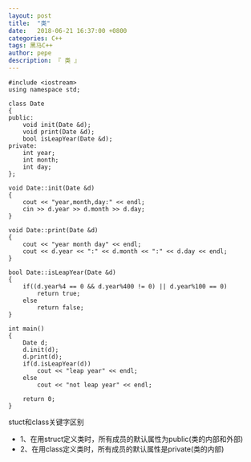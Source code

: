 ```yaml
---
layout: post
title:  "类"
date:   2018-06-21 16:37:00 +0800
categories: C++
tags: 黑马C++
author: pepe
description: 『 类 』
---
```


```
#include <iostream>
using namespace std;

class Date
{
public:
    void init(Date &d);
    void print(Date &d);
    bool isLeapYear(Date &d);
private:
    int year;
    int month;
    int day;
};

void Date::init(Date &d)
{
    cout << "year,month,day:" << endl;
    cin >> d.year >> d.month >> d.day;
}

void Date::print(Date &d)
{
    cout << "year month day" << endl;
    cout << d.year << ":" << d.month << ":" << d.day << endl;
}

bool Date::isLeapYear(Date &d)
{
    if((d.year%4 == 0 && d.year%400 != 0) || d.year%100 == 0)
        return true;
    else
        return false;
}

int main()
{
    Date d;
    d.init(d);
    d.print(d);
    if(d.isLeapYear(d))
        cout << "leap year" << endl;
    else 
        cout << "not leap year" << endl;
    
    return 0;
}
```

stuct和class关键字区别

* 1、在用struct定义类时，所有成员的默认属性为public(类的内部和外部)
* 2、在用class定义类时，所有成员的默认属性是private(类的内部)







    
    
    
    
    


    
    
    
    
    
    
    
    
    
    
    
    
    
    
    
    
    
    
    
    
    
    
    
    
    
    
    
    
    
    
    
    
    
    
    
    
    
    
    
    
    
    
    
    
    
    
    
    
    
    
    
    
    
    
    
    
    
    
    
    
    
    
    
    
    
    
    
    
    
    
    
    
    
    
    
    
    
    
    
    
    
    
    
    
    
    
    
    
    
    
    
    
    
    
    
    
    
    
    
    
    
    
    












